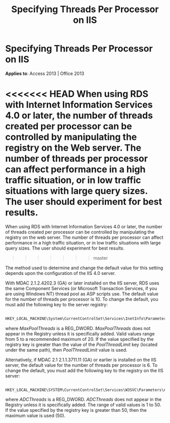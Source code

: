 ﻿---
title: Specifying Threads Per Processor on IIS
TOCTitle: Specifying Threads Per Processor on IIS
ms:assetid: 12889d7b-5415-8077-2ca0-1c3a96fb89ec
ms:mtpsurl: https://msdn.microsoft.com/library/JJ248898(v=office.15)
ms:contentKeyID: 48543344
ms.date: 09/18/2015
mtps_version: v=office.15
---

# Specifying Threads Per Processor on IIS


**Applies to**: Access 2013 | Office 2013

<<<<<<< HEAD
When using RDS with Internet Information Services 4.0 or later, the number of threads created per processor can be controlled by manipulating the registry on the Web server. The number of threads per processor can affect performance in a high traffic situation, or in low traffic situations with large query sizes. The user should experiment for best results.
=======
When using RDS with Internet Information Services 4.0 or later, the number of threads created per processor can be controlled by manipulating the registry on the web server. The number of threads per processor can affect performance in a high traffic situation, or in low traffic situations with large query sizes. The user should experiment for best results.
>>>>>>> master

The method used to determine and change the default value for this setting depends upon the configuration of the IIS 4.0 server.

With MDAC 2.1.2.4202.3 (GA) or later installed on the IIS server, RDS uses the same Component Services (or Microsoft Transaction Services, if you are using Windows NT) thread pool as ASP scripts use. The default value for the number of threads per processor is 10. To change the default, you must add the following key to the server registry:

```vb 
 
HKEY_LOCAL_MACHINE\System\CurrentControlSet\Services\InetInfo\Parameters\MaxPoolThreads
```

where *MaxPoolThreads* is a REG\_DWORD. *MaxPoolThreads* does not appear in the Registry unless it is specifically added. Valid values range from 5 to a recommended maximum of 20. If the value specified by the registry key is greater than the value of the *PoolThreadLimit* key (located under the same path), then *PoolThreadLimit* value is used.

Alternatively, if MDAC 2.1 2.1.1.3711.11 (GA) or earlier is installed on the IIS server, the default value for the number of threads per processor is 6. To change the default, you must add the following key to the registry on the IIS server:

```vb 
 
HKEY_LOCAL_MACHINE\SYSTEM\CurrentControlSet\Services\W3SVC\Parameters\ADCThreads
```

where *ADCThreads* is a REG\_DWORD. *ADCThreads* does not appear in the Registry unless it is specifically added. The range of valid values is 1 to 50. If the value specified by the registry key is greater than 50, then the maximum value is used (50).

